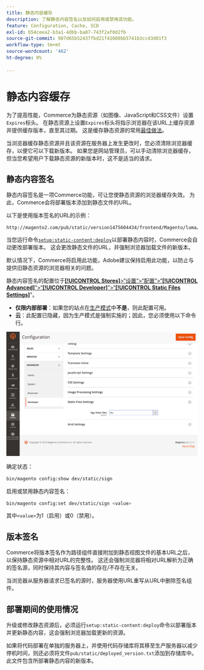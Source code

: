 ```yaml
---
title: 静态内容缓存
description: 了解静态内容签名以及如何启用或禁用该功能。
feature: Configuration, Cache, SCD
exl-id: b54ceea2-b3a1-4dbb-ba87-743f2af0d2fb
source-git-commit: 987d65b52437fbd21f41600bb5741b3cc43d01f3
workflow-type: tm+mt
source-wordcount: '462'
ht-degree: 0%

---
```


# 静态内容缓存

为了提高性能，Commerce为静态资源（如图像、JavaScript和CSS文件）设置`Expires`标头。
在静态资源上设置`Expires`标头将指示浏览器在该URL上缓存资源并提供缓存版本，直至其过期。
这是缓存静态资源的常用[最佳做法](https://developer.yahoo.com/performance/rules.html#expires=)。

当浏览器缓存静态资源并且该资源在服务器上发生更改时，您必须清除浏览器缓存，以便它可以下载新版本。
如果您是网站管理员，可以手动清除浏览器缓存，但当您希望用户下载静态资源的新版本时，这不是适当的请求。

## 静态内容签名

静态内容签名是一项Commerce功能，可让您使静态资源的浏览器缓存失效。
为此，Commerce会将部署版本添加到静态文件的URL。

以下是使用版本签名的URL的示例：

```
http://magento2.com/pub/static/version1475604434/frontend/Magento/luma/en_US/images/logo.svg
```

当您运行命令[`setup:static-content:deploy`](../cli/static-view-file-deployment.md)以部署静态内容时，Commerce会自动更改部署版本。
这会更改静态文件的URL，并强制浏览器加载文件的新版本。

默认情况下，Commerce将启用此功能，Adobe建议保持启用此功能，以防止与提供旧静态资源的浏览器相关的问题。

静态内容签名的配置位于&#x200B;[**[!UICONTROL Stores]**>“设置”>“配置”>“**[!UICONTROL Advanced]**”>“**[!UICONTROL Developer]**”>“**[!UICONTROL Static Files Settings]**](https://experienceleague.adobe.com/en/docs/commerce-admin/systems/tools/developer-tools#static-file-signatures)”。

- **仅限内部部署**：如果您的站点在[生产模式](https://experienceleague.adobe.com/docs/commerce-operations/configuration-guide/setup/application-modes.html#production-mode)中&#x200B;**不是**，则此配置可用。
- **云**：此配置已隐藏，因为生产模式是强制实施的；因此，您必须使用以下命令行。

![静态文件设置](../../assets/configuration/static-files-settings.png)

确定状态：

```bash
bin/magento config:show dev/static/sign
```

启用或禁用静态内容签名：

```bash
bin/magento config:set dev/static/sign <value>
```

其中`<value>`为1（启用）或0（禁用）。

## 版本签名

Commerce将版本签名作为路径组件直接附加到静态视图文件的基本URL之后，以保持静态资源中相对URL的完整性。
这还会强制浏览器将相对URL解析为正确的签名源，同时保持其内容与签名值的存在/不存在无关。

当浏览器从服务器请求已签名的源时，服务器使用URL重写从URL中删除签名组件。

## 部署期间的使用情况

升级或修改静态资源后，必须运行`setup:static-content:deploy`命令以部署版本并更新静态内容，这会强制浏览器加载更新的资源。

如果将代码部署在单独的服务器上，并使用代码存储库将其移至生产服务器以减少停机时间，则还必须将文件`pub/static/deployed_version.txt`添加到存储库中。
此文件包含所部署静态内容的新版本。

